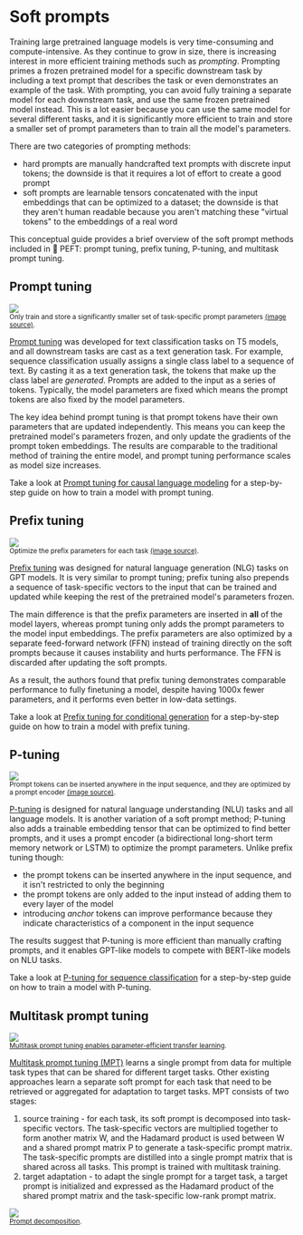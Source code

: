 <!--⚠️ Note that this file is in Markdown but contain specific syntax for our doc-builder (similar to MDX) that may not be
rendered properly in your Markdown viewer.
-->

# Soft prompts

Training large pretrained language models is very time-consuming and compute-intensive. As they continue to grow in
size, there is increasing interest in more efficient training methods such as *prompting*. Prompting primes a frozen
pretrained model for a specific downstream task by including a text prompt that describes the task or even demonstrates
an example of the task. With prompting, you can avoid fully training a separate model for each downstream task, and use
the same frozen pretrained model instead. This is a lot easier because you can use the same model for several different
tasks, and it is significantly more efficient to train and store a smaller set of prompt parameters than to train all
the model's parameters.

There are two categories of prompting methods:

- hard prompts are manually handcrafted text prompts with discrete input tokens; the downside is that it requires a lot
  of effort to create a good prompt
- soft prompts are learnable tensors concatenated with the input embeddings that can be optimized to a dataset; the
  downside is that they aren't human readable because you aren't matching these "virtual tokens" to the embeddings of a
  real word

This conceptual guide provides a brief overview of the soft prompt methods included in 🤗 PEFT: prompt tuning, prefix
tuning, P-tuning, and multitask prompt tuning.

## Prompt tuning

<div class="flex justify-center">
    <img src="https://huggingface.co/datasets/huggingface/documentation-images/resolve/main/peft/prompt-tuning.png"/>
</div>
<small>Only train and store a significantly smaller set of task-specific prompt parameters <a href="https://hf.co/papers/2104.08691">(image source)</a>.</small>

[Prompt tuning](https://hf.co/papers/2104.08691) was developed for text classification tasks on T5 models, and all
downstream tasks are cast as a text generation task. For example, sequence classification usually assigns a single class
label to a sequence of text. By casting it as a text generation task, the tokens that make up the class label are
*generated*. Prompts are added to the input as a series of tokens. Typically, the model parameters are fixed which means
the prompt tokens are also fixed by the model parameters.

The key idea behind prompt tuning is that prompt tokens have their own parameters that are updated independently. This
means you can keep the pretrained model's parameters frozen, and only update the gradients of the prompt token
embeddings. The results are comparable to the traditional method of training the entire model, and prompt tuning
performance scales as model size increases.

Take a look at [Prompt tuning for causal language modeling](../task_guides/clm-prompt-tuning) for a step-by-step guide
on how to train a model with prompt tuning.

## Prefix tuning

<div class="flex justify-center">
    <img src="https://huggingface.co/datasets/huggingface/documentation-images/resolve/main/peft/prefix-tuning.png"/>
</div>
<small>Optimize the prefix parameters for each task <a href="https://hf.co/papers/2101.00190">(image source)</a>.</small>

[Prefix tuning](https://hf.co/papers/2101.00190) was designed for natural language generation (NLG) tasks on GPT models.
It is very similar to prompt tuning; prefix tuning also prepends a sequence of task-specific vectors to the input that
can be trained and updated while keeping the rest of the pretrained model's parameters frozen.

The main difference is that the prefix parameters are inserted in **all** of the model layers, whereas prompt tuning
only adds the prompt parameters to the model input embeddings. The prefix parameters are also optimized by a separate
feed-forward network (FFN) instead of training directly on the soft prompts because it causes instability and hurts
performance. The FFN is discarded after updating the soft prompts.

As a result, the authors found that prefix tuning demonstrates comparable performance to fully finetuning a model,
despite having 1000x fewer parameters, and it performs even better in low-data settings.

Take a look at [Prefix tuning for conditional generation](../task_guides/seq2seq-prefix-tuning) for a step-by-step guide
on how to train a model with prefix tuning.

## P-tuning

<div class="flex justify-center">
    <img src="https://huggingface.co/datasets/huggingface/documentation-images/resolve/main/peft/p-tuning.png"/>
</div>
<small>Prompt tokens can be inserted anywhere in the input sequence, and they are optimized by a prompt encoder <a href="https://hf.co/papers/2103.10385">(image source)</a>.</small>

[P-tuning](https://hf.co/papers/2103.10385) is designed for natural language understanding (NLU) tasks and all language
models.
It is another variation of a soft prompt method; P-tuning also adds a trainable embedding tensor that can be optimized
to find better prompts, and it uses a prompt encoder (a bidirectional long-short term memory network or LSTM) to
optimize the prompt parameters. Unlike prefix tuning though:

- the prompt tokens can be inserted anywhere in the input sequence, and it isn't restricted to only the beginning
- the prompt tokens are only added to the input instead of adding them to every layer of the model
- introducing *anchor* tokens can improve performance because they indicate characteristics of a component in the input
  sequence

The results suggest that P-tuning is more efficient than manually crafting prompts, and it enables GPT-like models to
compete with BERT-like models on NLU tasks.

Take a look at [P-tuning for sequence classification](../task_guides/ptuning-seq-classification) for a step-by-step
guide on how to train a model with P-tuning.

## Multitask prompt tuning

<div class="flex justify-center">
    <img src="https://huggingface.co/datasets/huggingface/documentation-images/resolve/main/peft/mpt.png"/>
</div>
<small><a href="https://hf.co/papers/2303.02861">Multitask prompt tuning enables parameter-efficient transfer learning</a>.</small>

[Multitask prompt tuning (MPT)](https://hf.co/papers/2303.02861) learns a single prompt from data for multiple task
types that can be shared for different target tasks. Other existing approaches learn a separate soft prompt for each
task that need to be retrieved or aggregated for adaptation to target tasks. MPT consists of two stages:

1. source training - for each task, its soft prompt is decomposed into task-specific vectors. The task-specific vectors
   are multiplied together to form another matrix W, and the Hadamard product is used between W and a shared prompt
   matrix P to generate a task-specific prompt matrix. The task-specific prompts are distilled into a single prompt
   matrix that is shared across all tasks. This prompt is trained with multitask training.
2. target adaptation - to adapt the single prompt for a target task, a target prompt is initialized and expressed as the
   Hadamard product of the shared prompt matrix and the task-specific low-rank prompt matrix.

<div class="flex justify-center">
    <img src="https://huggingface.co/datasets/huggingface/documentation-images/resolve/main/peft/mpt-decomposition.png"/>
</div>
<small><a href="https://hf.co/papers/2103.10385">Prompt decomposition</a>.</small>
